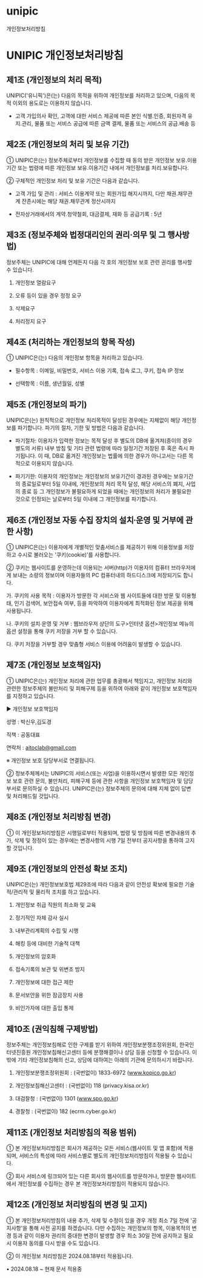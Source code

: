 # unipic
개인정보처리방침
# UNIPIC 개인정보처리방침



## 제1조 (개인정보의 처리 목적)

UNIPIC('유니픽')은(는) 다음의 목적을 위하여 개인정보를 처리하고 있으며, 다음의 목적 이외의 용도로는 이용하지 않습니다.

- 고객 가입의사 확인, 고객에 대한 서비스 제공에 따른 본인 식별.인증, 회원자격 유지.관리, 물품 또는 서비스 공급에 따른 금액 결제, 물품 또는 서비스의 공급.배송 등



## 제2조 (개인정보의 처리 및 보유 기간)

① UNIPIC은(는) 정보주체로부터 개인정보를 수집할 때 동의 받은 개인정보 보유․이용기간 또는 법령에 따른 개인정보 보유․이용기간 내에서 개인정보를 처리․보유합니다.

② 구체적인 개인정보 처리 및 보유 기간은 다음과 같습니다.

- 고객 가입 및 관리 : 서비스 이용계약 또는 회원가입 해지시까지, 다만 채권․채무관계 잔존시에는 해당 채권․채무관계 정산시까지

- 전자상거래에서의 계약․청약철회, 대금결제, 재화 등 공급기록 : 5년 



## 제3조 (정보주체와 법정대리인의 권리·의무 및 그 행사방법)

정보주체는 UNIPIC에 대해 언제든지 다음 각 호의 개인정보 보호 관련 권리를 행사할 수 있습니다.

1. 개인정보 열람요구

2. 오류 등이 있을 경우 정정 요구

3. 삭제요구

4. 처리정지 요구



## 제4조 (처리하는 개인정보의 항목 작성) 

① UNIPIC은(는) 다음의 개인정보 항목을 처리하고 있습니다.

- 필수항목 : 이메일, 비밀번호, 서비스 이용 기록, 접속 로그, 쿠키, 접속 IP 정보

- 선택항목 : 이름, 생년월일, 성별



## 제5조 (개인정보의 파기)

UNIPIC은(는) 원칙적으로 개인정보 처리목적이 달성된 경우에는 지체없이 해당 개인정보를 파기합니다. 파기의 절차, 기한 및 방법은 다음과 같습니다.

- 파기절차: 이용자가 입력한 정보는 목적 달성 후 별도의 DB에 옮겨져(종이의 경우 별도의 서류) 내부 방침 및 기타 관련 법령에 따라 일정기간 저장된 후 혹은 즉시 파기됩니다. 이 때, DB로 옮겨진 개인정보는 법률에 의한 경우가 아니고서는 다른 목적으로 이용되지 않습니다.

- 파기기한: 이용자의 개인정보는 개인정보의 보유기간이 경과된 경우에는 보유기간의 종료일로부터 5일 이내에, 개인정보의 처리 목적 달성, 해당 서비스의 폐지, 사업의 종료 등 그 개인정보가 불필요하게 되었을 때에는 개인정보의 처리가 불필요한 것으로 인정되는 날로부터 5일 이내에 그 개인정보를 파기합니다.



## 제6조 (개인정보 자동 수집 장치의 설치∙운영 및 거부에 관한 사항)

① UNIPIC은(는) 이용자에게 개별적인 맞춤서비스를 제공하기 위해 이용정보를 저장하고 수시로 불러오는 '쿠키(cookie)'를 사용합니다.

② 쿠키는 웹사이트를 운영하는데 이용되는 서버(http)가 이용자의 컴퓨터 브라우저에게 보내는 소량의 정보이며 이용자들의 PC 컴퓨터내의 하드디스크에 저장되기도 합니다.

가. 쿠키의 사용 목적 : 이용자가 방문한 각 서비스와 웹 사이트들에 대한 방문 및 이용형태, 인기 검색어, 보안접속 여부, 등을 파악하여 이용자에게 최적화된 정보 제공을 위해 사용됩니다.

나. 쿠키의 설치∙운영 및 거부 : 웹브라우저 상단의 도구>인터넷 옵션>개인정보 메뉴의 옵션 설정을 통해 쿠키 저장을 거부 할 수 있습니다.

다. 쿠키 저장을 거부할 경우 맞춤형 서비스 이용에 어려움이 발생할 수 있습니다.



## 제7조 (개인정보 보호책임자) 

① UNIPIC은(는) 개인정보 처리에 관한 업무를 총괄해서 책임지고, 개인정보 처리와 관련한 정보주체의 불만처리 및 피해구제 등을 위하여 아래와 같이 개인정보 보호책임자를 지정하고 있습니다.



▶ 개인정보 보호책임자 

성명 : 박신우,김도경

직책 : 공동대표

연락처 : aitoclab@gmail.com

※ 개인정보 보호 담당부서로 연결됩니다.



② 정보주체께서는 UNIPIC의 서비스(또는 사업)을 이용하시면서 발생한 모든 개인정보 보호 관련 문의, 불만처리, 피해구제 등에 관한 사항을 개인정보 보호책임자 및 담당부서로 문의하실 수 있습니다. UNIPIC은(는) 정보주체의 문의에 대해 지체 없이 답변 및 처리해드릴 것입니다.



## 제8조 (개인정보 처리방침 변경)

① 이 개인정보처리방침은 시행일로부터 적용되며, 법령 및 방침에 따른 변경내용의 추가, 삭제 및 정정이 있는 경우에는 변경사항의 시행 7일 전부터 공지사항을 통하여 고지할 것입니다.



## 제9조 (개인정보의 안전성 확보 조치)

UNIPIC은(는) 개인정보보호법 제29조에 따라 다음과 같이 안전성 확보에 필요한 기술적/관리적 및 물리적 조치를 하고 있습니다.

1. 개인정보 취급 직원의 최소화 및 교육

2. 정기적인 자체 감사 실시

3. 내부관리계획의 수립 및 시행

4. 해킹 등에 대비한 기술적 대책

5. 개인정보의 암호화

6. 접속기록의 보관 및 위변조 방지

7. 개인정보에 대한 접근 제한

8. 문서보안을 위한 잠금장치 사용

9. 비인가자에 대한 출입 통제



## 제10조 (권익침해 구제방법)

정보주체는 개인정보침해로 인한 구제를 받기 위하여 개인정보분쟁조정위원회, 한국인터넷진흥원 개인정보침해신고센터 등에 분쟁해결이나 상담 등을 신청할 수 있습니다. 이 밖에 기타 개인정보침해의 신고, 상담에 대하여는 아래의 기관에 문의하시기 바랍니다.



1. 개인정보분쟁조정위원회 : (국번없이) 1833-6972 (www.kopico.go.kr)

2. 개인정보침해신고센터 : (국번없이) 118 (privacy.kisa.or.kr)

3. 대검찰청 : (국번없이) 1301 (www.spo.go.kr)

4. 경찰청 : (국번없이) 182 (ecrm.cyber.go.kr)



## 제11조 (개인정보 처리방침의 적용 범위)

① 본 개인정보처리방침은 회사가 제공하는 모든 서비스(웹사이트 및 앱 포함)에 적용되며, 서비스의 특성에 따라 서비스별로 별도의 개인정보처리방침이 적용될 수 있습니다.



② 회사 서비스에 링크되어 있는 다른 회사의 웹사이트를 방문하거나, 방문한 웹사이트에서 개인정보를 수집하는 경우 본 개인정보처리방침이 적용되지 않습니다.



## 제12조 (개인정보 처리방침의 변경 및 고지)

① 본 개인정보처리방침의 내용 추가, 삭제 및 수정이 있을 경우 개정 최소 7일 전에 '공지사항'을 통해 사전 공지를 하겠습니다. 다만 수집하는 개인정보의 항목, 이용목적의 변경 등과 같이 이용자 권리의 중대한 변경이 발생할 경우 최소 30일 전에 공지하고 필요 시 이용자 동의를 다시 받을 수도 있습니다.



② 이 개인정보 처리방침은 2024.08.18부터 적용됩니다.



• 2024.08.18 ~ 현재 문서 적용중
